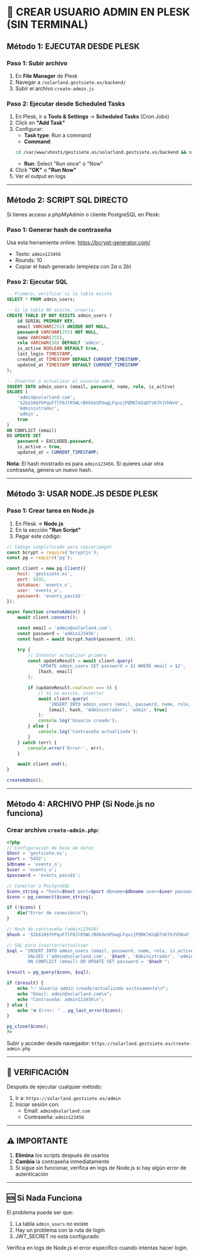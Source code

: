 # 📝 CREAR USUARIO ADMIN EN PLESK (SIN TERMINAL)

## Método 1: EJECUTAR DESDE PLESK

### Paso 1: Subir archivo
1. En **File Manager** de Plesk
2. Navegar a `/solarland.gestsiete.es/backend/`
3. Subir el archivo `create-admin.js`

### Paso 2: Ejecutar desde Scheduled Tasks
1. En Plesk, ir a **Tools & Settings** → **Scheduled Tasks** (Cron Jobs)
2. Click en **"Add Task"**
3. Configurar:
   - **Task type**: Run a command
   - **Command**:
   ```bash
   cd /var/www/vhosts/gestsiete.es/solarland.gestsiete.es/backend && node create-admin.js
   ```
   - **Run**: Select "Run once" o "Now"
4. Click **"OK"** o **"Run Now"**
5. Ver el output en logs

---

## Método 2: SCRIPT SQL DIRECTO

Si tienes acceso a phpMyAdmin o cliente PostgreSQL en Plesk:

### Paso 1: Generar hash de contraseña
Usa esta herramienta online: https://bcrypt-generator.com/
- Texto: `admin123456`
- Rounds: 10
- Copiar el hash generado (empieza con $2a$ o $2b$)

### Paso 2: Ejecutar SQL
```sql
-- Primero, verificar si la tabla existe
SELECT * FROM admin_users;

-- Si la tabla NO existe, crearla:
CREATE TABLE IF NOT EXISTS admin_users (
    id SERIAL PRIMARY KEY,
    email VARCHAR(255) UNIQUE NOT NULL,
    password VARCHAR(255) NOT NULL,
    name VARCHAR(255),
    role VARCHAR(50) DEFAULT 'admin',
    is_active BOOLEAN DEFAULT true,
    last_login TIMESTAMP,
    created_at TIMESTAMP DEFAULT CURRENT_TIMESTAMP,
    updated_at TIMESTAMP DEFAULT CURRENT_TIMESTAMP
);

-- Insertar o actualizar el usuario admin
INSERT INTO admin_users (email, password, name, role, is_active)
VALUES (
    'admin@solarland.com',
    '$2b$10$YhPquF7lF0JlR5WLrBXkXeSPUwgLFqvzjPQRKlH2qD7sK7hJVhNvO',
    'Administrador',
    'admin',
    true
)
ON CONFLICT (email)
DO UPDATE SET
    password = EXCLUDED.password,
    is_active = true,
    updated_at = CURRENT_TIMESTAMP;
```

**Nota**: El hash mostrado es para `admin123456`. Si quieres usar otra contraseña, genera un nuevo hash.

---

## Método 3: USAR NODE.JS DESDE PLESK

### Paso 1: Crear tarea en Node.js
1. En Plesk → **Node.js**
2. En la sección **"Run Script"**
3. Pegar este código:

```javascript
// Código simplificado para copiar/pegar
const bcrypt = require('bcryptjs');
const pg = require('pg');

const client = new pg.Client({
    host: 'gestsiete.es',
    port: 5432,
    database: 'events_n',
    user: 'events_u',
    password: 'events_pass$$'
});

async function createAdmin() {
    await client.connect();

    const email = 'admin@solarland.com';
    const password = 'admin123456';
    const hash = await bcrypt.hash(password, 10);

    try {
        // Intentar actualizar primero
        const updateResult = await client.query(
            'UPDATE admin_users SET password = $1 WHERE email = $2',
            [hash, email]
        );

        if (updateResult.rowCount === 0) {
            // Si no existe, insertar
            await client.query(
                'INSERT INTO admin_users (email, password, name, role, is_active) VALUES ($1, $2, $3, $4, $5)',
                [email, hash, 'Administrador', 'admin', true]
            );
            console.log('Usuario creado');
        } else {
            console.log('Contraseña actualizada');
        }
    } catch (err) {
        console.error('Error:', err);
    }

    await client.end();
}

createAdmin();
```

---

## Método 4: ARCHIVO PHP (Si Node.js no funciona)

### Crear archivo `create-admin.php`:
```php
<?php
// Configuración de base de datos
$host = 'gestsiete.es';
$port = '5432';
$dbname = 'events_n';
$user = 'events_u';
$password = 'events_pass$$';

// Conectar a PostgreSQL
$conn_string = "host=$host port=$port dbname=$dbname user=$user password=$password";
$conn = pg_connect($conn_string);

if (!$conn) {
    die("Error de conexión\n");
}

// Hash de contraseña (admin123456)
$hash = '$2b$10$YhPquF7lF0JlR5WLrBXkXeSPUwgLFqvzjPQRKlH2qD7sK7hJVhNvO';

// SQL para insertar/actualizar
$sql = "INSERT INTO admin_users (email, password, name, role, is_active)
        VALUES ('admin@solarland.com', '$hash', 'Administrador', 'admin', true)
        ON CONFLICT (email) DO UPDATE SET password = '$hash'";

$result = pg_query($conn, $sql);

if ($result) {
    echo "✅ Usuario admin creado/actualizado exitosamente\n";
    echo "Email: admin@solarland.com\n";
    echo "Contraseña: admin123456\n";
} else {
    echo "❌ Error: " . pg_last_error($conn);
}

pg_close($conn);
?>
```

Subir y acceder desde navegador: `https://solarland.gestsiete.es/create-admin.php`

---

## 🔐 VERIFICACIÓN

Después de ejecutar cualquier método:

1. Ir a: `https://solarland.gestsiete.es/admin`
2. Iniciar sesión con:
   - Email: `admin@solarland.com`
   - Contraseña: `admin123456`

---

## ⚠️ IMPORTANTE

1. **Elimina** los scripts después de usarlos
2. **Cambia** la contraseña inmediatamente
3. Si sigue sin funcionar, verifica en logs de Node.js si hay algún error de autenticación

---

## 🆘 Si Nada Funciona

El problema puede ser que:
1. La tabla `admin_users` no existe
2. Hay un problema con la ruta de login
3. JWT_SECRET no está configurado

Verifica en logs de Node.js el error específico cuando intentas hacer login.